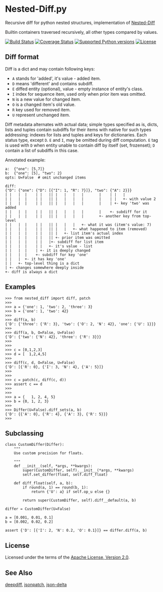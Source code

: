 # Nested-Diff.py

Recursive diff for python nested structures, implementation of
[Nested-Diff](https://github.com/mr-mixas/Nested-Diff)

Builtin containers traversed recursively, all other types compared by values.

[![Build Status](https://travis-ci.org/mr-mixas/Nested-Diff.py.svg?branch=master)](https://travis-ci.org/mr-mixas/Nested-Diff.py)
[![Coverage Status](https://coveralls.io/repos/github/mr-mixas/Nested-Diff.py/badge.svg)](https://coveralls.io/github/mr-mixas/Nested-Diff.py)
[![Supported Python versions](https://img.shields.io/pypi/pyversions/nested_diff.svg)](https://pypi.org/project/nested_diff/)
[![License](https://img.shields.io/pypi/l/nested_diff.svg)](https://pypi.org/project/nested_diff/)

## Diff format

Diff is a dict and may contain following keys:

* `A` stands for 'added', it's value - added item.
* `D` means 'different' and contains subdiff.
* `E` diffed entity (optional), value - empty instance of entity's class.
* `I` index for sequence item, used only when prior item was omitted.
* `N` is a new value for changed item.
* `O` is a changed item's old value.
* `R` key used for removed item.
* `U` represent unchanged item.

Diff metadata alternates with actual data; simple types specified as is, dicts,
lists and tuples contain subdiffs for their items with native for such types
addressing: indexes for lists and tuples and keys for dictionaries. Each status
type, except `D`. `E` and `I`, may be omitted during diff computation. `E` tag
is used with `D` when entity unable to contain diff by itself (set, frozenset);
`D` contain a list of subdiffs in this case.

Annotated example:

```
a:  {"one": [5,7]}
b:  {"one": [5], "two": 2}
opts: U=False  # omit unchanged items

diff:
{"D": {"one": {"D": [{"I": 1, "R": 7}]}, "two": {"A": 2}}}
| |   |  |    | |   || |   |   |   |       |    | |   |
| |   |  |    | |   || |   |   |   |       |    | |   +- with value 2
| |   |  |    | |   || |   |   |   |       |    | +- key 'two' was added
| |   |  |    | |   || |   |   |   |       |    +- subdiff for it
| |   |  |    | |   || |   |   |   |       +- another key from top-level
| |   |  |    | |   || |   |   |   +- what it was (item's value: 7)
| |   |  |    | |   || |   |   +- what happened to item (removed)
| |   |  |    | |   || |   +- list item's actual index
| |   |  |    | |   || +- prior item was omitted
| |   |  |    | |   |+- subdiff for list item
| |   |  |    | |   +- it's value - list
| |   |  |    | +- it is deeply changed
| |   |  |    +- subdiff for key 'one'
| |   |  +- it has key 'one'
| |   +- top-level thing is a dict
| +- changes somewhere deeply inside
+- diff is always a dict
```

## Examples

```
>>> from nested_diff import diff, patch
>>>
>>> a = {'one': 1, 'two': 2, 'three': 3}
>>> b = {'one': 1, 'two': 42}
>>>
>>> diff(a, b)
{'D': {'three': {'R': 3}, 'two': {'O': 2, 'N': 42}, 'one': {'U': 1}}}
>>>
>>> diff(a, b, O=False, U=False)
{'D': {'two': {'N': 42}, 'three': {'R': 3}}}
>>>
>>>
>>> c = [0,1,2,3]
>>> d = [  1,2,4,5]
>>>
>>> diff(c, d, O=False, U=False)
{'D': [{'R': 0}, {'I': 3, 'N': 4}, {'A': 5}]}
>>>
>>>
>>> c = patch(c, diff(c, d))
>>> assert c == d
>>>
>>>
>>> a = {   1, 2, 4, 5}
>>> b = {0, 1, 2, 3}
>>>
>>> Differ(U=False).diff_sets(a, b)
{'D': {{'A': 0}, {'R': 4}, {'A': 3}, {'R': 5}}}
>>>
```

## Subclassing

```
class CustomDiffer(Differ):
    """
    Use custom precision for floats.

    """
    def __init__(self, *args, **kwargs):
        super(CustomDiffer, self).__init__(*args, **kwargs)
        self.set_differ(float, self.diff_float)

    def diff_float(self, a, b):
        if round(a, 1) == round(b, 1):
            return {'U': a} if self.op_u else {}

        return super(CustomDiffer, self).diff__default(a, b)

differ = CustomDiffer(U=False)

a = [0.001, 0.01, 0.1]
b = [0.002, 0.02, 0.2]

assert {'D': [{'I': 2, 'N': 0.2, 'O': 0.1}]} == differ.diff(a, b)
```

## License

Licensed under the terms of the [Apache License, Version 2.0](http://www.apache.org/licenses/LICENSE-2.0>).

## See Also

[deepdiff](https://pypi.org/project/deepdiff/),
[jsonpatch](https://pypi.org/project/jsonpatch/),
[json-delta](https://pypi.org/project/json-delta/)
